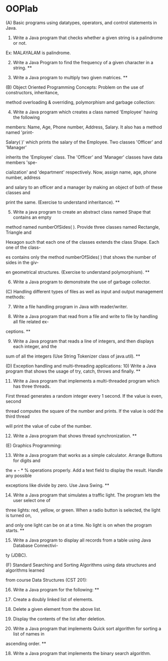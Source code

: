 # OOPlab
(A) Basic programs using datatypes, operators, and control statements in Java.

1) Write a Java program that checks whether a given string is a palindrome or not.

Ex: MALAYALAM is palindrome.

2) Write a Java Program to find the frequency of a given character in a string. **

3) Write a Java program to multiply two given matrices. **

(B) Object Oriented Programming Concepts: Problem on the use of constructors, inheritance, 

method overloading & overriding, polymorphism and garbage collection:

4) Write a Java program which creates a class named 'Employee' having the following 

members: Name, Age, Phone number, Address, Salary. It also has a method named 'print-

Salary( )' which prints the salary of the Employee. Two classes 'Officer' and 'Manager' 

inherits the 'Employee' class. The 'Officer' and 'Manager' classes have data members 'spe-

cialization' and 'department' respectively. Now, assign name, age, phone number, address 

and salary to an officer and a manager by making an object of both of these classes and 

print the same. (Exercise to understand inheritance). ** 

5) Write a java program to create an abstract class named Shape that contains an empty 

method named numberOfSides( ). Provide three classes named Rectangle, Triangle and 

Hexagon such that each one of the classes extends the class Shape. Each one of the class-

es contains only the method numberOfSides( ) that shows the number of sides in the giv-

en geometrical structures. (Exercise to understand polymorphism). ** 

6) Write a Java program to demonstrate the use of garbage collector. 

(C) Handling different types of files as well as input and output management methods:

7) Write a file handling program in Java with reader/writer. 

8) Write a Java program that read from a file and write to file by handling all file related ex-

ceptions. ** 

9) Write a Java program that reads a line of integers, and then displays each integer, and the 

sum of all the integers (Use String Tokenizer class of java.util). ** 

(D) Exception handling and multi-threading applications:
10) Write a Java program that shows the usage of try, catch, throws and finally. ** 

11) Write a Java program that implements a multi-threaded program which has three threads. 

First thread generates a random integer every 1 second. If the value is even, second 

thread computes the square of the number and prints. If the value is odd the third thread 

will print the value of cube of the number. 

12) Write a Java program that shows thread synchronization. **

(E) Graphics Programming: 

13) Write a Java program that works as a simple calculator. Arrange Buttons for digits and 

the + - * % operations properly. Add a text field to display the result. Handle any possible 

exceptions like divide by zero. Use Java Swing. **

14) Write a Java program that simulates a traffic light. The program lets the user select one of 

three lights: red, yellow, or green. When a radio button is selected, the light is turned on, 

and only one light can be on at a time. No light is on when the program starts. ** 

15) Write a Java program to display all records from a table using Java Database Connectivi-

ty (JDBC). 

(F) Standard Searching and Sorting Algorithms using data structures and algorithms learned 

from course Data Structures (CST 201):

16) Write a Java program for the following: **

1) Create a doubly linked list of elements.

2) Delete a given element from the above list.

3) Display the contents of the list after deletion. 

17) Write a Java program that implements Quick sort algorithm for sorting a list of names in 

ascending order. **

18) Write a Java program that implements the binary search algorithm.
